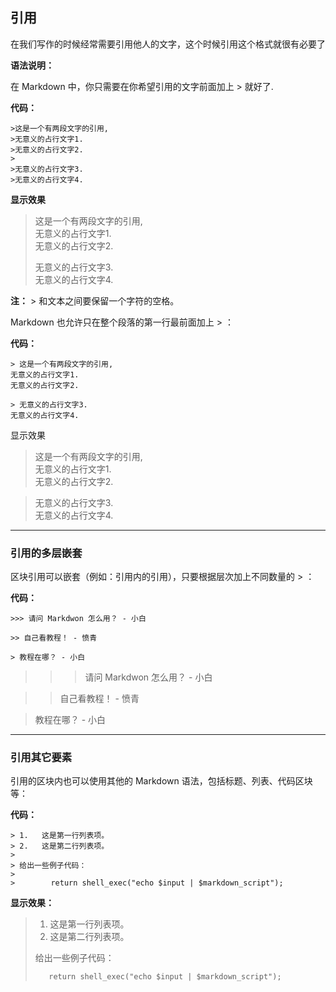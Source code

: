
## 引用

在我们写作的时候经常需要引用他人的文字，这个时候引用这个格式就很有必要了

**语法说明：**

在 Markdown 中，你只需要在你希望引用的文字前面加上 > 就好了.

**代码：**
```other
>这是一个有两段文字的引用,  
>无意义的占行文字1.  
>无意义的占行文字2.  
>
>无意义的占行文字3.  
>无意义的占行文字4.  
```
**显示效果**

>这是一个有两段文字的引用,  
>无意义的占行文字1.  
>无意义的占行文字2.  
>
>无意义的占行文字3.  
>无意义的占行文字4.  

**注：** > 和文本之间要保留一个字符的空格。

Markdown 也允许只在整个段落的第一行最前面加上 > ：

**代码：**
```other
> 这是一个有两段文字的引用,  
无意义的占行文字1.  
无意义的占行文字2.  

> 无意义的占行文字3.  
无意义的占行文字4.
```
显示效果

> 这是一个有两段文字的引用,  
无意义的占行文字1.  
无意义的占行文字2.  

> 无意义的占行文字3.  
无意义的占行文字4.

---

### 引用的多层嵌套

区块引用可以嵌套（例如：引用内的引用），只要根据层次加上不同数量的 > ：

**代码：**
```other
>>> 请问 Markdwon 怎么用？ - 小白  

>> 自己看教程！ - 愤青  

> 教程在哪？ - 小白  
```

>>> 请问 Markdwon 怎么用？ - 小白  

>> 自己看教程！ - 愤青  

> 教程在哪？ - 小白  

---

### 引用其它要素

引用的区块内也可以使用其他的 Markdown 语法，包括标题、列表、代码区块等：

**代码：**
```other
> 1.   这是第一行列表项。  
> 2.   这是第二行列表项。  
> 
> 给出一些例子代码：  
> 
>        return shell_exec("echo $input | $markdown_script");
```
**显示效果：**

> 1.   这是第一行列表项。  
> 2.   这是第二行列表项。  
> 
> 给出一些例子代码：  
> 
>        return shell_exec("echo $input | $markdown_script");

